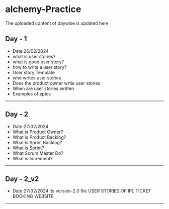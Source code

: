 # alchemy-Practice
The uploaded content of daywise is updated here 

## Day - 1
* Date:26/02/2024
* what is user stories?
* what is good user story?
* how to write a user story?
* User story Template
* who writes user stories
* Does the product owner wrtie user stories
* When are user stories written
* Examples of epics
------------------------------------------------------------------------
## Day - 2
* Date:27/02/2024
* What is Product Owner?
* What is Product Backlog?
* What is Sprint Backlog?
* What is Sprint?
* What Scrum Master Do?
* What is Increment?
-------------------------------------------------------------------------
## Day - 2_v2
* Date:27/02/2024
its version-2.0 file
USER STORIES OF IPL TICKET BOOKING WEBSITE
-------------------------------------------------------------------------

